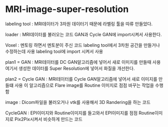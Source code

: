 # MRI-image-super-resolution

labeling tool : MRI데이터가 3차원 데이터기 때문에 라벨링 툴을 따류 만들었다. 

loader : MRI데이터를 불러오는 코드 GAN과 Cycle GAN에 import시켜서 사용한다.

Voxel : 멘토링 하면서 멘토분이 주신 코드 labeling tool에서 3차원 공간을 만들거나 수정하는데 사용 labeling tool에 import 시켜서 사용

plan1 = GAN : MRI데이터를 DC GAN알고리즘에 넣어서 새로 이미지를 만들때 사용 여기서 생성한 데이터를 Super Resolution에 넣어서 화질을 개선한다.

plan2 = Cycle GAN : MRI데이터를 Cycle GAN알고리즘에 넣어서 새로 이미지를 만들떄 사용 이 알고리즘으로 Flare image를 Routine 이미지로 점점 바꾸는 작업을 수행함

image : Dicom파일을 불러오거나 vtk를 사용해서 3D Randering을 하는 코드

CycleGAN : EPI이미지와 Routine이미지를 들고와서 EPI이미지를 점점 Routine이미지로 Pix2Pix시켜서 비슷하게 만드는 코드
